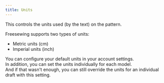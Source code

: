 ```yaml
---
title: Units
---
```


This controls the units used (by the text) on the pattern.

Freesewing supports two types of units:

- Metric units (cm)
- Imperial units (inch)

You can configure your default units in your account settings.  
In addition, you can set the units individually for each model.  
And if that wasn't enough, you can still override the units for an individual draft with this setting.